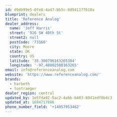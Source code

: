 ```yaml
---
id: d9db99e5-0fe8-4a47-bb5c-0d941177610a
blueprint: dealers
title: 'Reference Analog'
dealer_address:
  name: 'Jeff Harris'
  street: '916 SW 40th St'
  street2: null
  postCode: '73160'
  city: Moore
  state: OK
  country: US
  latitude: '35.300796163265304'
  longitude: '-97.48002508163265'
email: info@referenceanalog.com
website: 'https://www.referenceanalog.com/'
brands:
  - harbeth
  - tontraeger
dealer_region: central
updated_by: 1e5fda92-5ac2-4abb-b403-8041edf0b4c3
updated_at: 1694717886
phone_number_field: '+14057953462'
---
```

